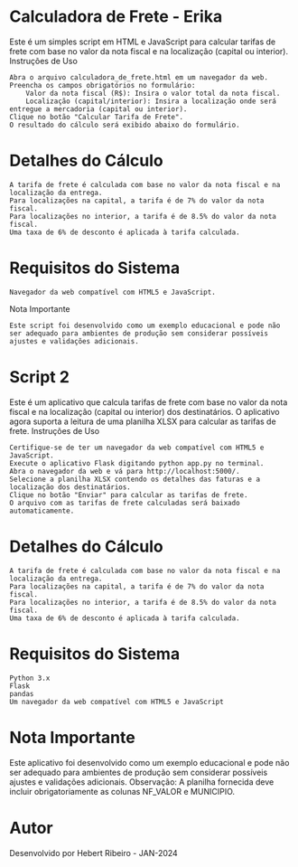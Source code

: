 # Calculadora de Frete - Erika

Este é um simples script em HTML e JavaScript para calcular tarifas de frete com base no valor da nota fiscal e na localização (capital ou interior).
Instruções de Uso

    Abra o arquivo calculadora_de_frete.html em um navegador da web.
    Preencha os campos obrigatórios no formulário:
        Valor da nota fiscal (R$): Insira o valor total da nota fiscal.
        Localização (capital/interior): Insira a localização onde será entregue a mercadoria (capital ou interior).
    Clique no botão "Calcular Tarifa de Frete".
    O resultado do cálculo será exibido abaixo do formulário.

# Detalhes do Cálculo

    A tarifa de frete é calculada com base no valor da nota fiscal e na localização da entrega.
    Para localizações na capital, a tarifa é de 7% do valor da nota fiscal.
    Para localizações no interior, a tarifa é de 8.5% do valor da nota fiscal.
    Uma taxa de 6% de desconto é aplicada à tarifa calculada.

# Requisitos do Sistema

    Navegador da web compatível com HTML5 e JavaScript.

Nota Importante

    Este script foi desenvolvido como um exemplo educacional e pode não ser adequado para ambientes de produção sem considerar possíveis ajustes e validações adicionais.

# Script 2

Este é um aplicativo que calcula tarifas de frete com base no valor da nota fiscal e na localização (capital ou interior) dos destinatários. O aplicativo agora suporta a leitura de uma planilha XLSX para calcular as tarifas de frete.
Instruções de Uso

    Certifique-se de ter um navegador da web compatível com HTML5 e JavaScript.
    Execute o aplicativo Flask digitando python app.py no terminal.
    Abra o navegador da web e vá para http://localhost:5000/.
    Selecione a planilha XLSX contendo os detalhes das faturas e a localização dos destinatários.
    Clique no botão "Enviar" para calcular as tarifas de frete.
    O arquivo com as tarifas de frete calculadas será baixado automaticamente.

# Detalhes do Cálculo

    A tarifa de frete é calculada com base no valor da nota fiscal e na localização da entrega.
    Para localizações na capital, a tarifa é de 7% do valor da nota fiscal.
    Para localizações no interior, a tarifa é de 8.5% do valor da nota fiscal.
    Uma taxa de 6% de desconto é aplicada à tarifa calculada.

# Requisitos do Sistema

    Python 3.x
    Flask
    pandas
    Um navegador da web compatível com HTML5 e JavaScript

# Nota Importante

Este aplicativo foi desenvolvido como um exemplo educacional e pode não ser adequado para ambientes de produção sem considerar possíveis ajustes e validações adicionais.
Observação: A planilha fornecida deve incluir obrigatoriamente as colunas NF_VALOR e MUNICIPIO.
# Autor

Desenvolvido por Hebert Ribeiro - JAN-2024
